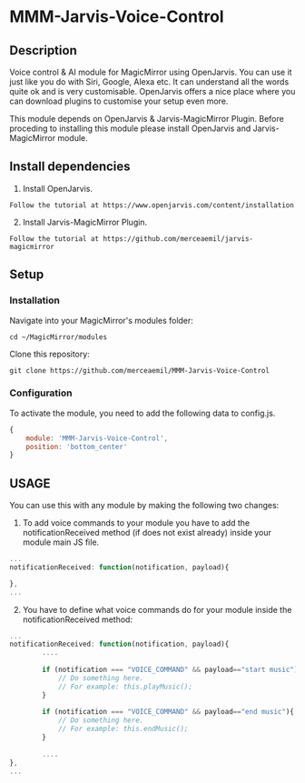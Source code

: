 MMM-Jarvis-Voice-Control
===

## Description

Voice control & AI module for MagicMirror using OpenJarvis. You can use it just like you do with Siri, Google, Alexa etc.
It can understand all the words quite ok and is very customisable. OpenJarvis offers a nice place where you can download plugins to customise your setup even more. 



This module depends on OpenJarvis & Jarvis-MagicMirror Plugin. Before proceding to installing this module please install OpenJarvis and Jarvis-MagicMirror module.

## Install dependencies

1. Install OpenJarvis. 
````
Follow the tutorial at https://www.openjarvis.com/content/installation
````
2. Install Jarvis-MagicMirror Plugin. 
````
Follow the tutorial at https://github.com/merceaemil/jarvis-magicmirror
````


## Setup


### Installation

Navigate into your MagicMirror's modules folder:
````
cd ~/MagicMirror/modules
````

Clone this repository:
````
git clone https://github.com/merceaemil/MMM-Jarvis-Voice-Control
````

### Configuration

To activate the module, you need to add the following data to config.js.

````javascript
{
	module: 'MMM-Jarvis-Voice-Control',
	position: 'bottom_center'
}
````

## USAGE

You can use this with any module by making the following two changes:

1. To add voice commands to your module you have to add the notificationReceived method (if does not exist already) inside your module main JS file.

````javascript
...
notificationReceived: function(notification, payload){

},
...
````

2. You have to define what voice commands do for your module inside the notificationReceived method:

````javascript
...
notificationReceived: function(notification, payload){
		....
		
		if (notification === "VOICE_COMMAND" && payload=="start music"){
			// Do something here. 
			// For example: this.playMusic();
		}
		
		if (notification === "VOICE_COMMAND" && payload=="end music"){
			// Do something here. 
			// For example: this.endMusic();
		}
		
		....
},
...
````